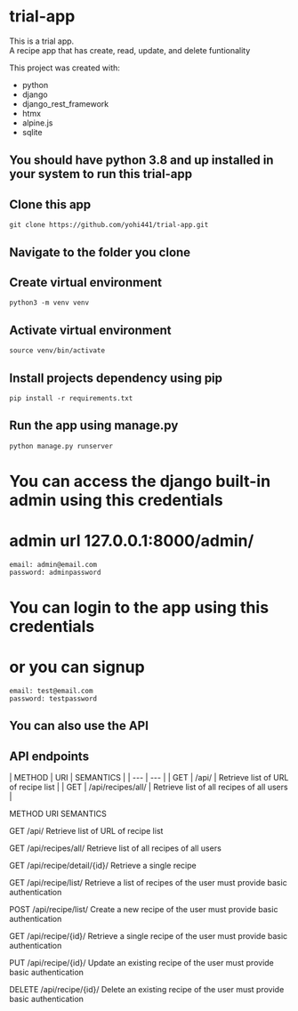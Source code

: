 # trial-app

This is a trial app. <br /> 
A recipe app that has create, read, update, and delete funtionality <br />

This project was created with:
* python
* django
* django_rest_framework
* htmx
* alpine.js
* sqlite

## You should have python 3.8 and up installed in your system to run this trial-app

## Clone this app
```
git clone https://github.com/yohi441/trial-app.git
```

## Navigate to the folder you clone

## Create virtual environment
```
python3 -m venv venv
```

## Activate virtual environment
```
source venv/bin/activate
```

## Install projects dependency using pip
```
pip install -r requirements.txt
```

## Run the app using manage.py
```
python manage.py runserver
```


# You can access the django built-in admin using this credentials
# admin url 127.0.0.1:8000/admin/
```
email: admin@email.com
password: adminpassword
```

# You can login to the app using this credentials
# or you can signup 
```
email: test@email.com
password: testpassword
```

## You can also use the API


## API endpoints 


| METHOD | URI | SEMANTICS |
| --- | --- |
| GET | /api/ | Retrieve list of URL of recipe list |
| GET | /api/recipes/all/ | Retrieve list of all recipes of all users |

METHOD           URI                           SEMANTICS

GET        /api/                     Retrieve list of URL of recipe list

GET        /api/recipes/all/         Retrieve list of all recipes of all users

GET        /api/recipe/detail/{id}/  Retrieve a single recipe

GET        /api/recipe/list/         Retrieve a list of recipes of the user
                                     must provide basic authentication

POST       /api/recipe/list/         Create a new recipe of the user
                                     must provide basic authentication

GET        /api/recipe/{id}/         Retrieve a single recipe of the user
                                     must provide basic authentication

PUT        /api/recipe/{id}/         Update an existing recipe of the user
                                     must provide basic authentication

DELETE     /api/recipe/{id}/         Delete an existing recipe of the user
                                     must provide basic authentication


